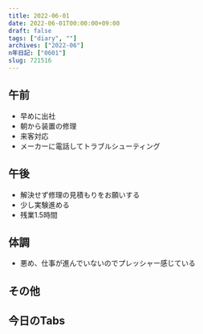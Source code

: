 ```yaml
---
title: 2022-06-01
date: 2022-06-01T00:00:00+09:00
draft: false
tags: ["diary", ""]
archives: ["2022-06"]
n年日記: ["0601"]
slug: 721516
---
```

## 午前
- 早めに出社
- 朝から装置の修理
- 来客対応
- メーカーに電話してトラブルシューティング
## 午後
- 解決せず修理の見積もりをお願いする
- 少し実験進める
- 残業1.5時間
## 体調
- 悪め、仕事が進んでいないのでプレッシャー感じている
## その他
## 今日のTabs